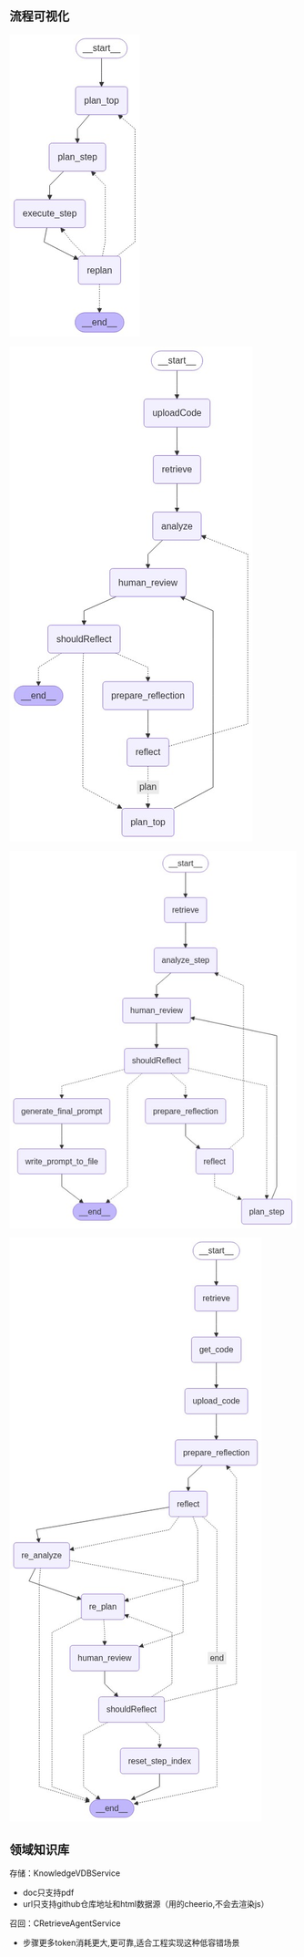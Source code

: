 ## 流程可视化

![prisma-agent](../../../data/graph_img/prisma-agent.png)

![plan_agent](../../../data/graph_img/plan_agent.png)

![plan_step_agent](../../../data/graph_img/plan_step_agent.png)

![replan_agent](../../../data/graph_img/replan_agent.png)

## 领域知识库

存储：KnowledgeVDBService

- doc只支持pdf
- url只支持github仓库地址和html数据源（用的cheerio,不会去渲染js）

召回：CRetrieveAgentService

- 步骤更多token消耗更大,更可靠,适合工程实现这种低容错场景
